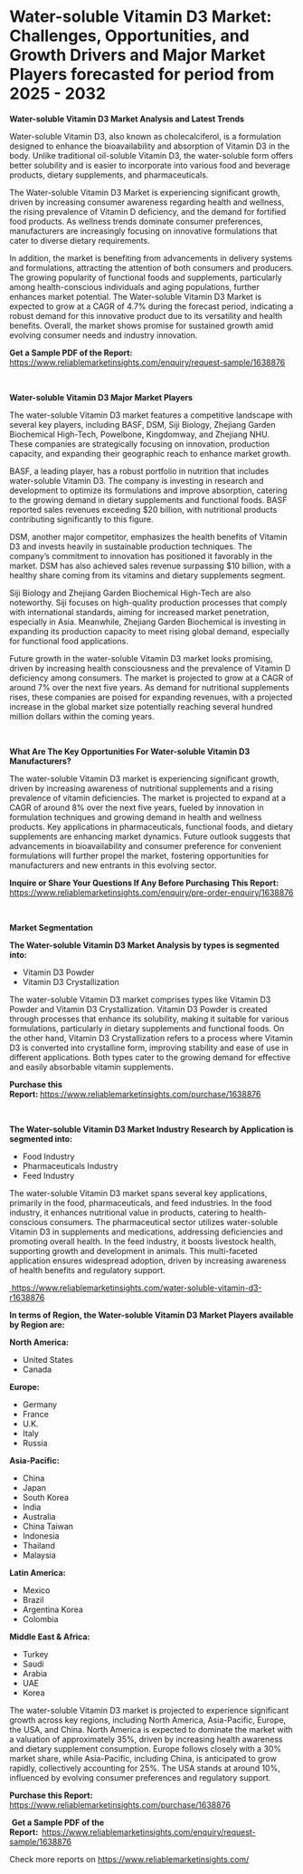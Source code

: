 <p><h1>Water-soluble Vitamin D3 Market: Challenges, Opportunities, and Growth Drivers and Major Market Players forecasted for period from 2025 - 2032</h1></p><p><strong>Water-soluble Vitamin D3 Market Analysis and Latest Trends</strong></p>
<p><p>Water-soluble Vitamin D3, also known as cholecalciferol, is a formulation designed to enhance the bioavailability and absorption of Vitamin D3 in the body. Unlike traditional oil-soluble Vitamin D3, the water-soluble form offers better solubility and is easier to incorporate into various food and beverage products, dietary supplements, and pharmaceuticals. </p><p>The Water-soluble Vitamin D3 Market is experiencing significant growth, driven by increasing consumer awareness regarding health and wellness, the rising prevalence of Vitamin D deficiency, and the demand for fortified food products. As wellness trends dominate consumer preferences, manufacturers are increasingly focusing on innovative formulations that cater to diverse dietary requirements.</p><p>In addition, the market is benefiting from advancements in delivery systems and formulations, attracting the attention of both consumers and producers. The growing popularity of functional foods and supplements, particularly among health-conscious individuals and aging populations, further enhances market potential. The Water-soluble Vitamin D3 Market is expected to grow at a CAGR of 4.7% during the forecast period, indicating a robust demand for this innovative product due to its versatility and health benefits. Overall, the market shows promise for sustained growth amid evolving consumer needs and industry innovation.</p></p>
<p><strong>Get a Sample PDF of the Report:&nbsp;</strong> <a href="https://www.reliablemarketinsights.com/enquiry/request-sample/1638876?utm_campaign=1166&utm_medium=2&utm_source=Github&utm_content=ia&utm_term=01022025&utm_id=water-soluble-vitamin-d3">https://www.reliablemarketinsights.com/enquiry/request-sample/1638876</a></p>
<p>&nbsp;</p>
<p><strong>Water-soluble Vitamin D3 Major Market Players</strong></p>
<p><p>The water-soluble Vitamin D3 market features a competitive landscape with several key players, including BASF, DSM, Siji Biology, Zhejiang Garden Biochemical High-Tech, Powelbone, Kingdomway, and Zhejiang NHU. These companies are strategically focusing on innovation, production capacity, and expanding their geographic reach to enhance market growth.</p><p>BASF, a leading player, has a robust portfolio in nutrition that includes water-soluble Vitamin D3. The company is investing in research and development to optimize its formulations and improve absorption, catering to the growing demand in dietary supplements and functional foods. BASF reported sales revenues exceeding $20 billion, with nutritional products contributing significantly to this figure.</p><p>DSM, another major competitor, emphasizes the health benefits of Vitamin D3 and invests heavily in sustainable production techniques. The company’s commitment to innovation has positioned it favorably in the market. DSM has also achieved sales revenue surpassing $10 billion, with a healthy share coming from its vitamins and dietary supplements segment.</p><p>Siji Biology and Zhejiang Garden Biochemical High-Tech are also noteworthy. Siji focuses on high-quality production processes that comply with international standards, aiming for increased market penetration, especially in Asia. Meanwhile, Zhejiang Garden Biochemical is investing in expanding its production capacity to meet rising global demand, especially for functional food applications.</p><p>Future growth in the water-soluble Vitamin D3 market looks promising, driven by increasing health consciousness and the prevalence of Vitamin D deficiency among consumers. The market is projected to grow at a CAGR of around 7% over the next five years. As demand for nutritional supplements rises, these companies are poised for expanding revenues, with a projected increase in the global market size potentially reaching several hundred million dollars within the coming years.</p></p>
<p>&nbsp;</p>
<p><strong>What Are The Key Opportunities For Water-soluble Vitamin D3 Manufacturers?</strong></p>
<p><p>The water-soluble Vitamin D3 market is experiencing significant growth, driven by increasing awareness of nutritional supplements and a rising prevalence of vitamin deficiencies. The market is projected to expand at a CAGR of around 8% over the next five years, fueled by innovation in formulation techniques and growing demand in health and wellness products. Key applications in pharmaceuticals, functional foods, and dietary supplements are enhancing market dynamics. Future outlook suggests that advancements in bioavailability and consumer preference for convenient formulations will further propel the market, fostering opportunities for manufacturers and new entrants in this evolving sector.</p></p>
<p><strong>Inquire or Share Your Questions If Any Before Purchasing This Report:</strong> <a href="https://www.reliablemarketinsights.com/enquiry/pre-order-enquiry/1638876?utm_campaign=1166&utm_medium=2&utm_source=Github&utm_content=ia&utm_term=01022025&utm_id=water-soluble-vitamin-d3">https://www.reliablemarketinsights.com/enquiry/pre-order-enquiry/1638876</a></p>
<p>&nbsp;</p>
<p><strong>Market Segmentation</strong></p>
<p><strong>The Water-soluble Vitamin D3 Market Analysis by types is segmented into:</strong></p>
<p><ul><li>Vitamin D3 Powder</li><li>Vitamin D3 Crystallization</li></ul></p>
<p><p>The water-soluble Vitamin D3 market comprises types like Vitamin D3 Powder and Vitamin D3 Crystallization. Vitamin D3 Powder is created through processes that enhance its solubility, making it suitable for various formulations, particularly in dietary supplements and functional foods. On the other hand, Vitamin D3 Crystallization refers to a process where Vitamin D3 is converted into crystalline form, improving stability and ease of use in different applications. Both types cater to the growing demand for effective and easily absorbable vitamin supplements.</p></p>
<p><strong>Purchase this Report:&nbsp;</strong><a href="https://www.reliablemarketinsights.com/purchase/1638876?utm_campaign=1166&utm_medium=2&utm_source=Github&utm_content=ia&utm_term=01022025&utm_id=water-soluble-vitamin-d3">https://www.reliablemarketinsights.com/purchase/1638876</a></p>
<p>&nbsp;</p>
<p><strong>The Water-soluble Vitamin D3 Market Industry Research by Application is segmented into:</strong></p>
<p><ul><li>Food Industry</li><li>Pharmaceuticals Industry</li><li>Feed Industry</li></ul></p>
<p><p>The water-soluble Vitamin D3 market spans several key applications, primarily in the food, pharmaceuticals, and feed industries. In the food industry, it enhances nutritional value in products, catering to health-conscious consumers. The pharmaceutical sector utilizes water-soluble Vitamin D3 in supplements and medications, addressing deficiencies and promoting overall health. In the feed industry, it boosts livestock health, supporting growth and development in animals. This multi-faceted application ensures widespread adoption, driven by increasing awareness of health benefits and regulatory support.</p></p>
<p><a href="https://www.reliablemarketinsights.com/water-soluble-vitamin-d3-r1638876?utm_campaign=1166&utm_medium=2&utm_source=Github&utm_content=ia&utm_term=01022025&utm_id=water-soluble-vitamin-d3">&nbsp;https://www.reliablemarketinsights.com/water-soluble-vitamin-d3-r1638876</a></p>
<p><strong>In terms of Region, the Water-soluble Vitamin D3 Market Players available by Region are:</strong></p>
<p>
    <p> <strong> North America: </strong>
        <ul>
            <li>United States</li>
            <li>Canada</li>
        </ul>
        </p> 
    <p> <strong> Europe: </strong>
        <ul>
            <li>Germany</li>
            <li>France</li>
            <li>U.K.</li>
            <li>Italy</li>
            <li>Russia</li>
        </ul>
        </p> 
    <p> <strong> Asia-Pacific: </strong>
        <ul>
            <li>China</li>
            <li>Japan</li>
            <li>South Korea</li>
            <li>India</li>
            <li>Australia</li>
            <li>China Taiwan</li>
            <li>Indonesia</li>
            <li>Thailand</li>
            <li>Malaysia</li>
        </ul>
        </p> 
    <p> <strong> Latin America: </strong>
        <ul>
            <li>Mexico</li>
            <li>Brazil</li>
            <li>Argentina Korea</li>
            <li>Colombia</li>
        </ul>
        </p> 
    <p> <strong> Middle East & Africa: </strong>
        <ul>
            <li>Turkey</li>
            <li>Saudi</li>
            <li>Arabia</li>
            <li>UAE</li>
            <li>Korea</li>
        </ul>
    </p>
    </p>
<p><p>The water-soluble Vitamin D3 market is projected to experience significant growth across key regions, including North America, Asia-Pacific, Europe, the USA, and China. North America is expected to dominate the market with a valuation of approximately 35%, driven by increasing health awareness and dietary supplement consumption. Europe follows closely with a 30% market share, while Asia-Pacific, including China, is anticipated to grow rapidly, collectively accounting for 25%. The USA stands at around 10%, influenced by evolving consumer preferences and regulatory support.</p></p>
<p><strong>Purchase this Report: </strong><a href="https://www.reliablemarketinsights.com/purchase/1638876?utm_campaign=1166&utm_medium=2&utm_source=Github&utm_content=ia&utm_term=01022025&utm_id=water-soluble-vitamin-d3">https://www.reliablemarketinsights.com/purchase/1638876</a></p>
<p>&nbsp;<strong>Get a Sample PDF of the Report:&nbsp;&nbsp;</strong><a href="https://www.reliablemarketinsights.com/enquiry/request-sample/1638876?utm_campaign=1166&utm_medium=2&utm_source=Github&utm_content=ia&utm_term=01022025&utm_id=water-soluble-vitamin-d3">https://www.reliablemarketinsights.com/enquiry/request-sample/1638876</a></p>
<p><strong></strong></p>
<p>Check more reports on <a href="https://www.reliablemarketinsights.com/?utm_campaign=1166&utm_medium=2&utm_source=Github&utm_content=ia&utm_term=01022025&utm_id=water-soluble-vitamin-d3">https://www.reliablemarketinsights.com/</a></p>